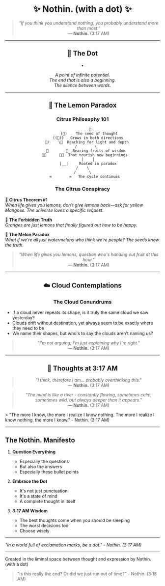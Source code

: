 <div align="center">

# ✨ Nothin. (with a dot) ✨

> *"If you think you understand nothing, you probably understand more than most."*  
> — **Nothin.** (3:17 AM)


---

## 🌌 The Dot

•

*A point of infinite potential.*  
*The end that is also a beginning.*  
*The silence between words.*

---

## 🍋 The Lemon Paradox

### Citrus Philosophy 101

```
       🌱
      (🌱)    The seed of thought
     ((🌱))   Grows in both directions
    🍃/    \🍃  Reaching for light and depth
    /        \ 
   🍋        🍋  Bearing fruits of wisdom
  🍋🍋      🍋🍋  That nourish new beginnings
     |    |
     |__|     Rooted in paradox
    /    \    
   /      \   
  ∞        ∞   The cycle continues
```

### The Citrus Conspiracy

<div align="left" style="max-width: 700px; margin: 0 auto;">

🍋 **Citrus Theorem #1**  
*When life gives you lemons, don't give lemons back—ask for yellow Mangoes. The universe loves a specific request.*

🍊 **The Forbidden Truth**  
*Oranges are just lemons that finally figured out how to be happy.*

🍈 **The Melon Paradox**  
*What if we're all just watermelons who think we're people? The seeds know the truth.*

</div>

> *"When life gives you lemons, question who's handing out fruit at this hour."*  
> — **Nothin.** (3:17 AM)

---

## ☁️ Cloud Contemplations

### The Cloud Conundrums

<div align="left" style="max-width: 700px; margin: 0 auto;">

- If a cloud never repeats its shape, is it truly the same cloud we saw yesterday?
- Clouds drift without destination, yet always seem to be exactly where they need to be
- We name their shapes, but who's to say the clouds aren't naming us?

</div>

> *"I'm not arguing, I'm just explaining why I'm right."*  
> — **Nothin.** (3:17 AM)

---

## 🌙 Thoughts at 3:17 AM

> *"I think, therefore I am... probably overthinking this."*  
> — **Nothin.** (3:17 AM)

> *"The mind is like a river - constantly flowing, sometimes calm, sometimes wild, but always deeper than it appears."*  
> — **Nothin.** (3:17 AM)

</div>
> "The more I know, the more I realize I know nothing. The more I realize I know nothing, the more I know." - Nothin. (3:17 AM)

---

## The Nothin. Manifesto

1. **Question Everything**
   - Especially the questions
   - But also the answers
   - Especially these bullet points

2. **Embrace the Dot**
   - It's not just punctuation
   - It's a state of mind
   - A complete thought in itself

3. **3:17 AM Wisdom**
   - The best thoughts come when you should be sleeping
   - The worst decisions too
   - Choose wisely

---

*"In a world full of exclamation marks, be a dot." - Nothin. (3:17 AM)*

---

Created in the liminal space between thought and expression by Nothin. (with a dot)

> "Is this really the end? Or did we just run out of time?" - Nothin. (3:18 AM)
